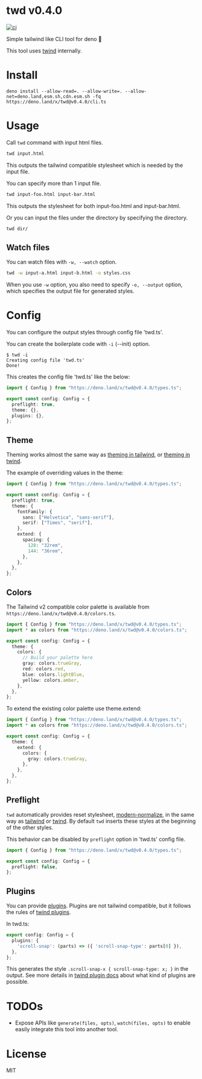 # twd v0.4.0

[![ci](https://github.com/kt3k/twd/actions/workflows/ci.yml/badge.svg)](https://github.com/kt3k/twd/actions/workflows/ci.yml)

Simple tailwind like CLI tool for deno 🦕

This tool uses [twind](https://github.com/tw-in-js/twind) internally.

# Install

```
deno install --allow-read=. --allow-write=. --allow-net=deno.land,esm.sh,cdn.esm.sh -fq https://deno.land/x/twd@v0.4.0/cli.ts
```

# Usage

Call `twd` command with input html files.

```sh
twd input.html
```

This outputs the tailwind compatible stylesheet which is needed by the input
file.

You can specify more than 1 input file.

```sh
twd input-foo.html input-bar.html
```

This outputs the stylesheet for both input-foo.html and input-bar.html.

Or you can input the files under the directory by specifying the directory.

```sh
twd dir/
```

## Watch files

You can watch files with `-w, --watch` option.

```sh
twd -w input-a.html input-b.html -o styles.css
```

When you use `-w` option, you also need to specify `-o, --output` option, which
specifies the output file for generated styles.

# Config

You can configure the output styles through config file 'twd.ts'.

You can create the boilerplate code with `-i` (--init) option.

```shellsession
$ twd -i
Creating config file 'twd.ts'
Done!
```

This creates the config file 'twd.ts' like the below:

```ts
import { Config } from "https://deno.land/x/twd@v0.4.0/types.ts";

export const config: Config = {
  preflight: true,
  theme: {},
  plugins: {},
};
```

## Theme

Theming works almost the same way as
[theming in tailwind](https://tailwindcss.com/docs/theme), or
[theming in twind](https://twind.dev/handbook/configuration.html#theme).

The example of overriding values in the theme:

```ts
import { Config } from "https://deno.land/x/twd@v0.4.0/types.ts";

export const config: Config = {
  preflight: true,
  theme: {
    fontFamily: {
      sans: ["Helvetica", "sans-serif"],
      serif: ["Times", "serif"],
    },
    extend: {
      spacing: {
        128: "32rem",
        144: "36rem",
      },
    },
  },
};
```

## Colors

The Tailwind v2 compatible color palette is available from
`https://deno.land/x/twd@v0.4.0/colors.ts`.

```ts
import { Config } from "https://deno.land/x/twd@v0.4.0/types.ts";
import * as colors from "https://deno.land/x/twd@v0.4.0/colors.ts";

export const config: Config = {
  theme: {
    colors: {
      // Build your palette here
      gray: colors.trueGray,
      red: colors.red,
      blue: colors.lightBlue,
      yellow: colors.amber,
    },
  },
};
```

To extend the existing color palette use theme.extend:

```ts
import { Config } from "https://deno.land/x/twd@v0.4.0/types.ts";
import * as colors from "https://deno.land/x/twd@v0.4.0/colors.ts";

export const config: Config = {
  theme: {
    extend: {
      colors: {
        gray: colors.trueGray,
      },
    },
  },
};
```

## Preflight

`twd` automatically provides reset stylesheet,
[modern-normalize](https://github.com/sindresorhus/modern-normalize), in the
same way as [tailwind](https://tailwindcss.com/docs/preflight) or
[twind](https://twind.dev/handbook/configuration.html#preflight). By default
`twd` inserts these styles at the beginning of the other styles.

This behavior can be disabled by `preflight` option in 'twd.ts' config file.

```ts
import { Config } from "https://deno.land/x/twd@v0.4.0/types.ts";

export const config: Config = {
  preflight: false,
};
```

## Plugins

You can provide [plugins][twind-plugins]. Plugins are not tailwind compatible,
but it follows the rules of [twind plugins][twind-plugins].

In twd.ts:

```ts
export config: Config = {
  plugins: {
    'scroll-snap': (parts) => ({ 'scroll-snap-type': parts[0] }),
  },
};
```

This generates the style `.scroll-snap-x { scroll-snap-type: x; }` in the
output. See more details in [twind plugin docs][twind-plugins] about what kind
of plugins are possible.

# TODOs

- Expose APIs like `generate(files, opts)`, `watch(files, opts)` to enable
  easily integrate this tool into another tool.

# License

MIT

[twind-plugins]: https://twind.dev/handbook/plugins.html
